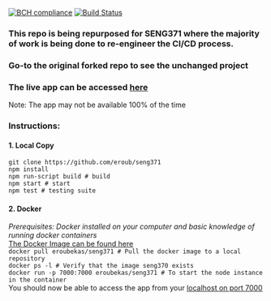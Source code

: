 [![BCH compliance](https://bettercodehub.com/edge/badge/seng350/seng350f19-project-2-3?branch=master&token=d44e8327fcddd173a59f492a77f358ea3719611a)](https://bettercodehub.com/)
[![Build Status](https://travis-ci.com/seng350/seng350f19-project-2-3.svg?token=pqsMuNR5Bvw3zLAy57V9&branch=master)](https://travis-ci.com/seng350/seng350f19-project-2-3)  

### This repo is being repurposed for SENG371 where the majority of work is being done to re-engineer the CI/CD process.
### Go-to the original forked repo to see the unchanged project

### The live app can be accessed [here](https://seng371.roubekas.com)
Note: The app may not be available 100% of the time

### Instructions:

#### 1. Local Copy
`git clone https://github.com/eroub/seng371`  
`npm install`  
`npm run-script build # build`  
`npm start # start`   
`npm test # testing suite`  

#### 2. Docker
*Prerequisites: Docker installed on your computer and basic knowledge of running docker containers*  
[The Docker Image can be found here](https://hub.docker.com/r/eroubekas/seng371)  
`docker pull eroubekas/seng371 # Pull the docker image to a local repository`  
`docker ps -l # Verify that the image seng370 exists`  
`docker run -p 7000:7000 eroubekas/seng371 # To start the node instance in the container`  
You should now be able to access the app from your [localhost on port 7000](http://localhost:7000)  